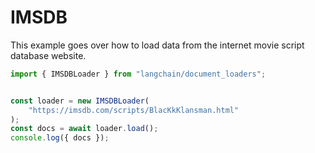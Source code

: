 # IMSDB

This example goes over how to load data from the internet movie script database website.

```typescript
import { IMSDBLoader } from "langchain/document_loaders";


const loader = new IMSDBLoader(
    "https://imsdb.com/scripts/BlacKkKlansman.html"
);
const docs = await loader.load();
console.log({ docs });
```
